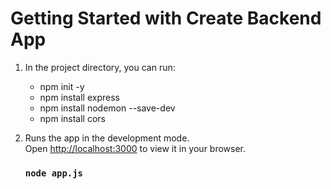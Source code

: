# Getting Started with Create Backend App

1.  In the project directory, you can run:

    - npm init -y
    - npm install express
    - npm install nodemon --save-dev
    - npm install cors

2.  Runs the app in the development mode.\
    Open [http://localhost:3000](http://localhost:3000) to view it in your browser.

    ### `node app.js`
